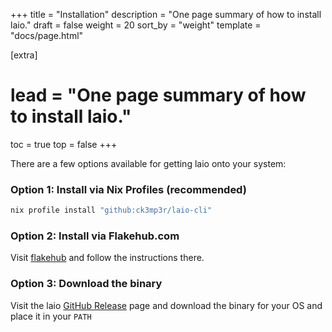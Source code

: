 +++
title = "Installation"
description = "One page summary of how to install laio."
draft = false
weight = 20
sort_by = "weight"
template = "docs/page.html"

[extra]
# lead = "One page summary of how to install laio."
toc = true
top = false
+++

There are a few options available for getting laio onto your system:

### Option 1: Install via Nix Profiles (recommended)

```bash
nix profile install "github:ck3mp3r/laio-cli"
```

### Option 2: Install via Flakehub.com 

Visit [flakehub](https://flakehub.com/flake/ck3mp3r/laio-cli) and follow the instructions there.

### Option 3: Download the binary

Visit the laio [GitHub Release](https://github.com/ck3mp3r/laio-cli/releases) page and download the binary for your OS and place it in your `PATH`

